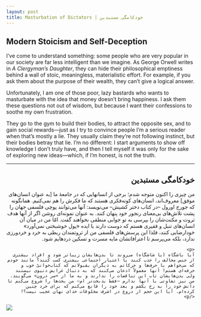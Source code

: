 ```yaml
---
layout: post
title: Masturbation of Dictators | خودکامگی مستبدین
---
```


<h2>Modern Stoicism and Self-Deception</h2>

<p>
I’ve come to understand something: some people who are very popular in our society are far less intelligent than we imagine. 
As George Orwell writes in <em>A Clergyman’s Daughter</em>, they can hide their philosophical emptiness behind a wall of stoic, 
meaningless, materialistic effort. For example, if you ask them about the purpose of their wealth, they can’t give a logical answer.
</p>

<p>
Unfortunately, I am one of those poor, lazy bastards who wants to masturbate with the idea that money doesn’t bring happiness. 
I ask them these questions not out of wisdom, but because I want their confessions to soothe my own frustration.
</p>

<p>
They go to the gym to build their bodies, to attract the opposite sex, and to gain social rewards—just as I try to convince people 
I’m a serious reader when that’s mostly a lie. They usually claim they’re not following instinct, but their bodies betray that lie. 
I’m no different: I start arguments to show off knowledge I don’t truly have, and then I tell myself it was only for the sake of 
exploring new ideas—which, if I’m honest, is not the truth.
</p>
<hr>
<div style="direction: rtl">
    <h2>خودکامگی مستبدین</h2>
    <p>
    من چیزی را اکنون متوجه شدم؛ برخی از انسانهایی که در جامعهٔ ما [به عنوان انسان‌های موفق] معروف‌اند، انسان‌های کوته‌فکری هستند که ما فکرش را هم نمی‌کنیم. همانگونه که جورج اورول –در کتاب دختر کشیش– می‌نویسد: آنها می‌توانند پوچی فلسفی جهان را پشت تلاش‌های بی‌معنای رنجور خود پنهان کنند. به عنوان نمونه‌ای روشن اگر از آنها هدف ثروت و مکنت‌شان را بپرسی به تو جوابی منطقی نخواهند گفت. امّا من در میان آن انسان‌های تنبل و فقیری هستم که دوست دارند با ایده «پول خوشبختی نمی‌آورد» خودارضایی کنند، فلذا این پرسش‌های فلسفی من از ثروتمندان ربطی به خرد و خردورزی ندارد، بلکه می‌پرسم تا اعترافاتشان مایه مسرت و تسکین دردهایم شود.
    </p>

    <p>
    آیا باشگاه (یا شاشگاه) می‌روند تا بدن‌هایشان زیباتر شود و افراد بیشتری از جنس مخالف را جذب کنند یا اعتبار اجتماعی بیشتری کسب کنند؟ مانند خودم که می‌خواهم با حرف‌ها و حرکاتم به دیگران بقبولانم که کتاب‌خوانیْ خوب و حرفه‌ای هستم! آنها معمولاً اذعان می‌کنند که به دنبال غرایض دنیوی نیستند ولی بدن‌هایشان تاب این تناقضات را ندارند و به ما از «سر درون» می‌گویند. من نیز تفاوتی با آنها ندارم –فقط بدبخت‌تر ام– من بحث‌ها را شروع می‌کنم تا دانش خود را به رخ بکشم و بعد خود را قانع می‌کنم که برای خرد چنین کرده‌‌ام. آیا این حجم از دروغ در اشرف مخلوقات خدای نهان عجیب نیست؟!
    </p>
</div>
<div class="PostImages">
    <img src="{{ '/assets/images/Dictators.png' | relative_url }}" alter="Hallaj">
</div>